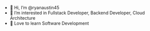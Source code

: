 - 👋 Hi, I’m @ryanaustin45
- 👀 I’m interested in Fullstack Developer, Backend Developer, Cloud Architecture
- 🌱 Love to learn Software Development

<!---
ryanaustin45/ryanaustin45 is a ✨ special ✨ repository because its `README.md` (this file) appears on your GitHub profile.
You can click the Preview link to take a look at your changes.
--->
